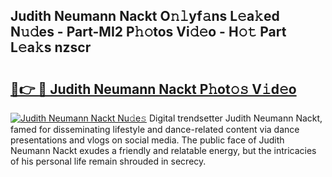 ## Judith Neumann Nackt O𝚗𝚕yf𝚊ns L𝚎a𝚔ed N𝚞𝚍es - Part-MI2 P𝚑𝚘tos Vi𝚍𝚎o - H𝚘𝚝 Part L𝚎a𝚔s nzscr

# <h2><a href="http://kf3gtk.oniu.top/?m=Judith+Neumann+Nackt">🔗👉 🔴 Judith Neumann Nackt P𝚑ot𝚘𝚜 V𝚒d𝚎o</a></h2>

[![Judith Neumann Nackt Nu𝚍e𝚜](https://i.imgur.com/0qMVB7G.gif)](http://kf3gtk.oniu.top/?m=Judith+Neumann+Nackt)
Digital trendsetter Judith Neumann Nackt, famed for disseminating lifestyle and dance-related content via dance presentations and vlogs on social media. The public face of Judith Neumann Nackt exudes a friendly and relatable energy, but the intricacies of his personal life remain shrouded in secrecy.  

